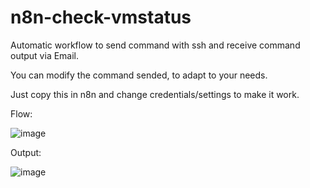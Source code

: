 # n8n-check-vmstatus
Automatic workflow to send command with ssh and receive command output via Email.

You can modify the command sended, to adapt to your needs.

Just copy this in n8n and change credentials/settings to make it work.


Flow:

![image](https://github.com/user-attachments/assets/9bf80c3e-d8f5-4257-adf2-5c6b72ca89dd)

Output:

![image](https://github.com/user-attachments/assets/31b969b5-885a-4f7d-929a-541c31cd2820)


